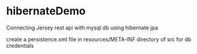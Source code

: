 # hibernateDemo
Connecting Jersey rest api with mysql db using hibernate jpa

create a persistence.xml file in resources/META-INF directory of src for db credentials
